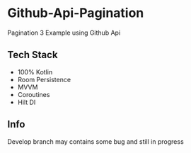 # Github-Api-Pagination
Pagination 3 Example using Github Api
## Tech Stack 
- 100% Kotlin
- Room Persistence
- MVVM
- Coroutines
- Hilt DI
## Info
Develop branch may contains some bug and still in progress
